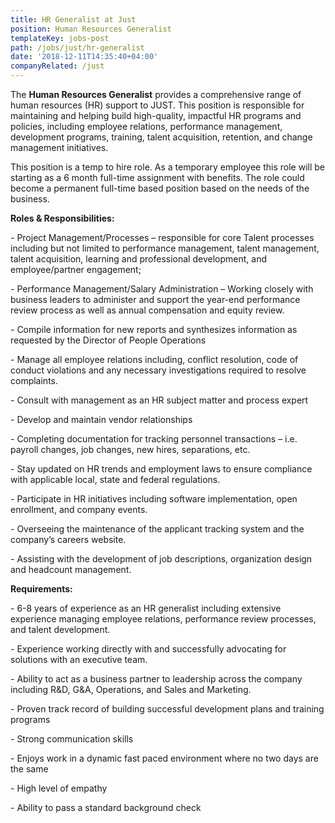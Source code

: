 ```yaml
---
title: HR Generalist at Just
position: Human Resources Generalist
templateKey: jobs-post
path: /jobs/just/hr-generalist
date: '2018-12-11T14:35:40+04:00'
companyRelated: /just
---
```

The **Human Resources Generalist** provides a comprehensive range of human resources (HR) support to JUST. This position is responsible for maintaining and helping build high-quality, impactful HR programs and policies, including employee relations, performance management, development programs, training, talent acquisition, retention, and change management initiatives.

This position is a temp to hire role. As a temporary employee this role will be starting as a 6 month full-time assignment with benefits. The role could become a permanent full-time based position based on the needs of the business.



**Roles & Responsibilities:**

\- Project Management/Processes – responsible for core Talent processes including but not limited to performance management, talent management, talent acquisition, learning and professional development, and employee/partner engagement;

\- Performance Management/Salary Administration –  Working closely with business leaders to administer and support the year-end performance review process as well as annual compensation and equity review.

\- Compile information for new reports and synthesizes information as requested by the Director of People Operations

\- Manage all employee relations including, conflict resolution, code of conduct violations and any necessary investigations required to resolve complaints.

\- Consult with management as an HR subject matter and process expert

\- Develop and maintain vendor relationships 

\- Completing documentation for tracking personnel transactions – i.e. payroll changes, job changes, new hires, separations, etc. 

\- Stay updated on HR trends and employment laws to ensure compliance with applicable local, state and federal regulations. 

\- Participate in HR initiatives including software implementation, open enrollment, and company events. 

\- Overseeing the maintenance of the applicant tracking system and the company’s careers website.

\- Assisting with the development of job descriptions, organization design and headcount management.



**Requirements:**

\- 6-8 years of experience as an HR generalist including extensive experience managing employee relations, performance review processes, and talent development.

\- Experience working directly with and successfully advocating for solutions with an executive team.

\- Ability to act as a business partner to leadership across the company including R&D, G&A, Operations, and Sales and Marketing.

\- Proven track record of building successful development plans and training programs

\- Strong communication skills

\- Enjoys  work in a dynamic fast paced environment where no two days are the same

\- High level of empathy  

\- Ability to pass a standard background check
